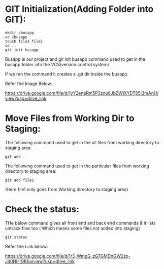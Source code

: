 # GIT Initialization(Adding Folder into GIT):

```
mkdir /busapp
cd /busapp
touch file1 file2
cd ..
git init busapp
```

Busapp is our project and git init busapp command used to get in the busapp folder into the VCS(version control system)

If we ran the command it creates a .git dir inside the busapp.

Refer the Image Below:

https://drive.google.com/file/d/1yY2eneRm5P3znu6JbZWlXYDT85I3mAnH/view?usp=drive_link

# Move Files from Working Dir to Staging:

The following command used to get in the all files from working directory to staging area: 

```
git add .
```
The following command used to get in the particular files from working directory to staging area: 

```
git add file1 
```
(Here file1 only goes from Working directory to staging area)

# Check the status:

THe below command gives all front end and back end commands & it lists untrack files too ( Which means some files not added into staging)

```
git status
```

Refer the Link below:

https://drive.google.com/file/d/1r3_WmgG_zG7GMDnGW2zo-Jd0Hlr1GK6a/view?usp=drive_link
